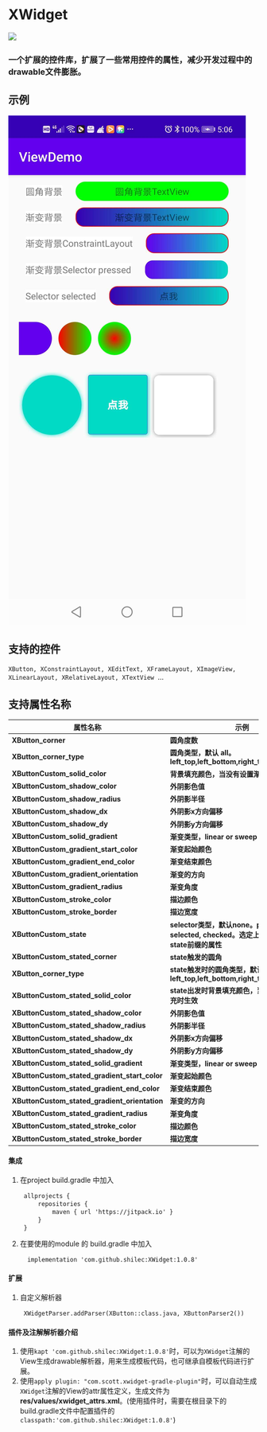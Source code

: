 # XWidget

[![](https://jitpack.io/v/shilec/XWidget.svg)](https://jitpack.io/#shilec/XWidget)

### 一个扩展的控件库，扩展了一些常用控件的属性，减少开发过程中的drawable文件膨胀。

## 示例
<img src="images/1.jpeg"/>

## 支持的控件
`XButton, XConstraintLayout, XEditText, XFrameLayout, XImageView, XLinearLayout, XRelativeLayout, XTextView `...

## 支持属性名称
| 属性名称 | 示例
--------| ---
**XButton_corner**|**圆角度数**
**XButton_corner_type**|**圆角类型，默认 all。left_top,left_bottom,right_top,right_bottom**
**XButtonCustom_solid_color**|**背景填充颜色，当没有设置渐变填充时生效**
**XButtonCustom_shadow_color**|**外阴影色值**
**XButtonCustom_shadow_radius**|**外阴影半径**
**XButtonCustom_shadow_dx**|**外阴影x方向偏移**
**XButtonCustom_shadow_dy**|**外阴影y方向偏移**
**XButtonCustom_solid_gradient**|**渐变类型，linear or sweep**
**XButtonCustom_gradient_start_color**|**渐变起始颜色**
**XButtonCustom_gradient_end_color**|**渐变结束颜色**
**XButtonCustom_gradient_orientation**|**渐变的方向**
**XButtonCustom_gradient_radius**|**渐变角度**
**XButtonCustom_stroke_color**|**描边颜色**
**XButtonCustom_stroke_border**|**描边宽度**
**XButtonCustom_state**|**selector类型，默认none。pressed, selected, checked。选定上述状态时，触发state前缀的属性**
**XButtonCustom_stated_corner**|**state触发的圆角**
**XButton_corner_type**|**state触发时的圆角类型，默认 all。left_top,left_bottom,right_top,right_bottom**
**XButtonCustom_stated_solid_color**|**state出发时背景填充颜色，当没有设置渐变填充时生效**
**XButtonCustom_stated_shadow_color**|**外阴影色值**
**XButtonCustom_stated_shadow_radius**|**外阴影半径**
**XButtonCustom_stated_shadow_dx**|**外阴影x方向偏移**
**XButtonCustom_stated_shadow_dy**|**外阴影y方向偏移**
**XButtonCustom_stated_solid_gradient**|**渐变类型，linear or sweep**
**XButtonCustom_stated_gradient_start_color**|**渐变起始颜色**
**XButtonCustom_stated_gradient_end_color**|**渐变结束颜色**
**XButtonCustom_stated_gradient_orientation**|**渐变的方向**
**XButtonCustom_stated_gradient_radius**|**渐变角度**
**XButtonCustom_stated_stroke_color**|**描边颜色**
**XButtonCustom_stated_stroke_border**|**描边宽度**

#### 集成

1. 在project build.gradle 中加入

        allprojects {
            repositories {
                maven { url 'https://jitpack.io' }
            }
        }

2. 在要使用的module 的 build.gradle 中加入

         implementation 'com.github.shilec:XWidget:1.0.8'

#### 扩展

1. 自定义解析器

        XWidgetParser.addParser(XButton::class.java, XButtonParser2())

#### 插件及注解解析器介绍
1. 使用`kapt 'com.github.shilec:XWidget:1.0.8'`时，可以为`XWidget`注解的View生成drawable解析器，用来生成模板代码，也可继承自模板代码进行扩展。
2. 使用`apply plugin: "com.scott.xwidget-gradle-plugin"`时，可以自动生成`XWidget`注解的View的attr属性定义，生成文件为**res/values/xwidget_attrs.xml**。(使用插件时，需要在根目录下的build.gradle文件中配置插件的`classpath:'com.github.shilec:XWidget:1.0.8'`)



